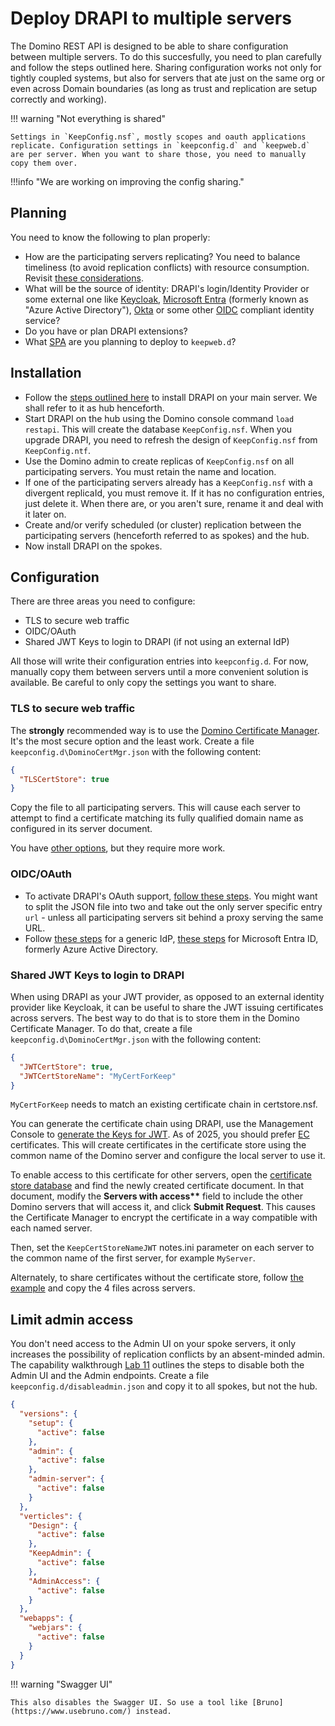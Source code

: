 # Deploy DRAPI to multiple servers

The Domino REST API is designed to be able to share configuration between multiple servers. To do this succesfully, you need to plan carefully and follow the steps outlined here.
Sharing configuration works not only for tightly coupled systems, but also for servers that ate just on the same org or even across Domain boundaries (as long as trust and replication are setup correctly and working).

!!! warning "Not everything is shared"

    Settings in `KeepConfig.nsf`, mostly scopes and oauth applications replicate. Configuration settings in `keepconfig.d` and `keepweb.d` are per server. When you want to share those, you need to manually copy them over.

!!!info "We are working on improving the config sharing."

## Planning

You need to know the following to plan properly:

- How are the participating servers replicating? You need to balance timeliness (to avoid replication conflicts) with resource consumption. Revisit [these considerations](https://www.wissel.net/blog/2009/06/picking-your-routing-and-replication-architecture.html).
- What will be the source of identity: DRAPI's login/Identity Provider or some external one like [Keycloak](https://www.keycloak.org/), [Microsoft Entra](https://www.microsoft.com/en-us/security/business/microsoft-entra) (formerly known as "Azure Active Directory"), [Okta](https://www.okta.com/) or some other [OIDC](https://openid.net/developers/how-connect-works/) compliant identity service?
- Do you have or plan DRAPI extensions?
- What [SPA](https://developer.mozilla.org/en-US/docs/Glossary/SPA) are you planning to deploy to `keepweb.d`?

## Installation

- Follow the [steps outlined here](../../tutorial/installconfig/index.md) to install DRAPI on your main server. We shall refer to it as hub henceforth.
- Start DRAPI on the hub using the Domino console command `load restapi`. This will create the database `KeepConfig.nsf`. When you upgrade DRAPI, you need to refresh the design of `KeepConfig.nsf` from `KeepConfig.ntf`.
- Use the Domino admin to create replicas of `KeepConfig.nsf` on all participating servers. You must retain the name and location.
- If one of the participating servers already has a `KeepConfig.nsf` with a divergent replicaId, you must remove it. If it has no configuration entries, just delete it. When there are, or you aren't sure, rename it and deal with it later on.
- Create and/or verify scheduled (or cluster) replication between the participating servers (henceforth referred to as spokes) and the hub.
- Now install DRAPI on the spokes.

## Configuration

There are three areas you need to configure:

- TLS to secure web traffic
- OIDC/OAuth
- Shared JWT Keys to login to DRAPI (if not using an external IdP)

All those will write their configuration entries into `keepconfig.d`. For now, manually copy them between servers until a more convenient solution is available. Be careful to only copy the settings you want to share.

### TLS to secure web traffic

The **strongly** recommended way is to use the [Domino Certificate Manager](../production/dominohttps.md). It's the most secure option and the least work. Create a file `keepconfig.d\DominoCertMgr.json` with the following content:

```json
{
  "TLSCertStore": true
}
```

Copy the file to all participating servers. This will cause each server to attempt to find a certificate matching its fully qualified domain name as configured in its server document.

You have [other options](../production/httpsprod.md), but they require more work.

### OIDC/OAuth

- To activate DRAPI's OAuth support, [follow these steps](../IdP/configuredrapiIdP.md). You might want to split the JSON file into two and take out the only server specific entry `url` - unless all participating servers sit behind a proxy serving the same URL.
- Follow [these steps](../IdP/configuringIdentityProvider.md) for a generic IdP, [these steps](../IdP/configuringAD.md) for Microsoft Entra ID, formerly Azure Active Directory.

### Shared JWT Keys to login to DRAPI

When using DRAPI as your JWT provider, as opposed to an external identity provider like Keycloak, it can be useful to share the JWT issuing certificates across servers. The best way to do that is to store them in the Domino Certificate Manager. To do that, create a file `keepconfig.d\DominoCertMgr.json` with the following content:

```json
{
  "JWTCertStore": true,
  "JWTCertStoreName": "MyCertForKeep"
}
```

`MyCertForKeep` needs to match an existing certificate chain in certstore.nsf.

You can generate the certificate chain using DRAPI, use the Management Console to [generate the Keys for JWT](../../references/security/encryption.md#using-the-management-console-for-encryption-operations). As of 2025, you should prefer [EC](https://en.wikipedia.org/wiki/Elliptic-curve_cryptography) certificates. This will create certificates in the certificate store using the common name of the Domino server and configure the local server to use it.

To enable access to this certificate for other servers, open the [certificate store database](https://help.hcl-software.com/domino/14.0.0/admin/secu_le_using_certificate_manager.html) and find the newly created certificate document. In that document, modify the **Servers with access\*\*** field to include the other Domino servers that will access it, and click **Submit Request**. This causes the Certificate Manager to encrypt the certificate in a way compatible with each named server.

Then, set the `KeepCertStoreNameJWT` notes.ini parameter on each server to the common name of the first server, for example `MyServer`.

Alternately, to share certificates without the certificate store, follow [the example](../../references/security/encryption.md#example-of-how-to-create-and-set-up-domino-rest-api-on-multiple-domino-servers-to-use-the-same-jwt-keys) and copy the 4 files across servers.

## Limit admin access

You don't need access to the Admin UI on your spoke servers, it only increases the possibility of replication conflicts by an absent-minded admin. The capability walkthrough [Lab 11](../../tutorial/walkthrough/lab-11.md#disable-admin-endpoints-and-ui) outlines the steps to disable both the Admin UI and the Admin endpoints. Create a file `keepconfig.d/disableadmin.json` and copy it to all spokes, but not the hub.

```json
{
  "versions": {
    "setup": {
      "active": false
    },
    "admin": {
      "active": false
    },
    "admin-server": {
      "active": false
    }
  },
  "verticles": {
    "Design": {
      "active": false
    },
    "KeepAdmin": {
      "active": false
    },
    "AdminAccess": {
      "active": false
    }
  },
  "webapps": {
    "webjars": {
      "active": false
    }
  }
}
```

!!! warning "Swagger UI"

    This also disables the Swagger UI. So use a tool like [Bruno](https://www.usebruno.com/) instead.

<!--## Let's connect

"feedback.md"
-->